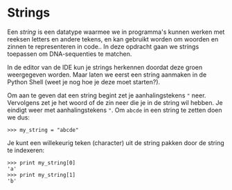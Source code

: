 # Strings

Een *string* is een datatype waarmee we in programma's kunnen werken met
reeksen letters en andere tekens, en kan gebruikt worden om woorden en zinnen
te representeren in code.. In deze opdracht gaan we strings toepassen om
DNA-sequenties te matchen.

In de editor van de IDE kun je strings herkennen doordat deze groen weergegeven
worden. Maar laten we eerst een string aanmaken in de Python Shell (weet je nog
hoe je deze moet starten?).

Om aan te geven dat een string begint zet je aanhalingstekens `"` neer.
Vervolgens zet je het woord of de zin neer die je in de string wil hebben. Je
eindigt weer met aanhalingstekens `"`. Om `abcde` in een string te zetten doen
we dus:

    >>> my_string = "abcde"

Je kunt een willekeurig teken (character) uit de string pakken door de string
te indexeren:

    >>> print my_string[0]
    'a'
    >>> print my_string[1]
    'b'
